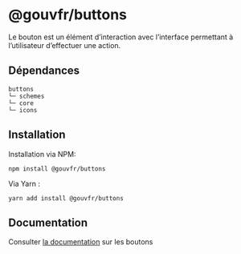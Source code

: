 # @gouvfr/buttons

Le bouton est un élément d’interaction avec l’interface permettant à l’utilisateur d’effectuer une action.

## Dépendances
```shell
buttons
└─ schemes
└─ core
└─ icons
```

## Installation
Installation via NPM:
```
npm install @gouvfr/buttons
```
Via Yarn :
```
yarn add install @gouvfr/buttons
```

## Documentation

Consulter [la documentation](https://gouvfr.atlassian.net/wiki/spaces/DB/pages/217284660/Boutons+-+Buttons) sur les boutons
